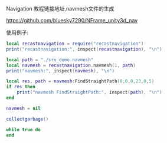 
Navigation 教程链接地址,navmesh文件的生成

https://github.com/bluesky7290/NFrame_unity3d_nav

使用例子:
```lua
local recastnavigation = require("recastnavigation")
print("recastnavigation:", inspect(recastnavigation), "\n")

local path = "./srv_demo.navmesh"
local navmesh = recastnavigation.navmesh(1, path)
print("navmesh:", inspect(navmesh), "\n")

local res, path = navmesh:FindStraightPath(0,0,0,23,0,5)
if res then
    print("navmesh FindStraightPath:", inspect(path), "\n")
end

navmesh = nil

collectgarbage()

while true do
end
```
